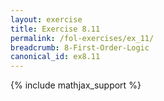 ```yaml
---
layout: exercise
title: Exercise 8.11
permalink: /fol-exercises/ex_11/
breadcrumb: 8-First-Order-Logic
canonical_id: ex8.11
---
```


{% include mathjax_support %}

